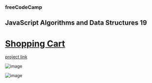 ### freeCodeCamp

## JavaScript Algorithms and Data Structures 19

# [Shopping Cart](https://github.com/UniBreakfast/free-code-camp-javascript-algorithms-19-shopping-cart)

[project link](https://www.freecodecamp.org/learn/javascript-algorithms-and-data-structures-v8/learn-basic-oop-by-building-a-shopping-cart/step-1)

![image](https://github.com/user-attachments/assets/353bd153-f262-48cf-8bfc-eafc9f0a452a)

![image](https://github.com/user-attachments/assets/9fbffb2a-e039-4597-8109-588c33ada0d6)
